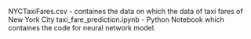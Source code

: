 NYCTaxiFares.csv - containes the data on which the data of taxi fares of New York City
taxi_fare_prediction.ipynb - Python Notebook which containes the code for neural network model.
